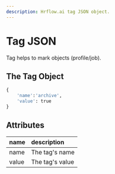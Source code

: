 ```yaml
---
description: Hrflow.ai tag JSON object.
---
```


# Tag JSON

Tag helps to mark objects \(profile/job\).

## The Tag Object

```python
{
    'name':'archive',
    'value': true
}
```

## Attributes

| name | description |
| :--- | :--- |
| name | The tag's name |
| value | The tag's value |

